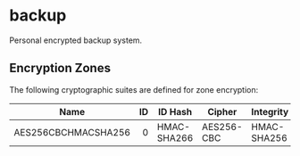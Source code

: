 # backup
Personal encrypted backup system.

## Encryption Zones

The following cryptographic suites are defined for zone encryption:

| Name                |  ID | ID Hash     | Cipher     | Integrity   |
| ------------------- | ---:| ----------- | ---------- | ----------- |
| AES256CBCHMACSHA256 |   0 | HMAC-SHA266 | AES256-CBC | HMAC-SHA256 |
